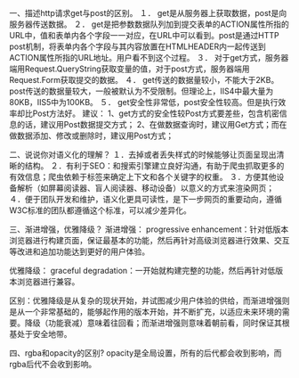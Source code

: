 一、描述http请求get与post的区别。
  １． get是从服务器上获取数据，post是向服务器传送数据。
  ２． get是把参数数据队列加到提交表单的ACTION属性所指的URL中，值和表单内各个字段一一对应，在URL中可以看到。post是通过HTTP post机制，将表单内各个字段与其内容放置在HTMLHEADER内一起传送到ACTION属性所指的URL地址。用户看不到这个过程。
  ３． 对于get方式，服务器端用Request.QueryString获取变量的值，对于post方式，服务器端用Request.Form获取提交的数据。
  ４． get传送的数据量较小，不能大于2KB。post传送的数据量较大，一般被默认为不受限制。但理论上，IIS4中最大量为80KB，IIS5中为100KB。
  ５． get安全性非常低，post安全性较高。但是执行效率却比Post方法好。
  建议：
  1、get方式的安全性较Post方式要差些，包含机密信息的话，建议用Post数据提交方式；
  2、在做数据查询时，建议用Get方式；而在做数据添加、修改或删除时，建议用Post方式；

二、说说你对语义化的理解？
  １．去掉或者丢失样式的时候能够让页面呈现出清晰的结构。
  ２．有利于SEO：和搜索引擎建立良好沟通，有助于爬虫抓取更多的有效信息；爬虫依赖于标签来确定上下文和各个关键字的权重。
  ３．方便其他设备解析（如屏幕阅读器、盲人阅读器、移动设备）以意义的方式来渲染网页；
  ４．便于团队开发和维护，语义化更具可读性，是下一步网页的重要动向，遵循W3C标准的团队都遵循这个标准，可以减少差异化。

三、渐进增强，优雅降级？
  渐进增强： progressive enhancement：针对低版本浏览器进行构建页面，保证最基本的功能，然后再针对高级浏览器进行效果、交互等改进和追加功能达到更好的用户体验。

  优雅降级： graceful degradation：一开始就构建完整的功能，然后再针对低版本浏览器进行兼容。

  区别：优雅降级是从复杂的现状开始，并试图减少用户体验的供给，而渐进增强则是从一个非常基础的，能够起作用的版本开始，并不断扩充，以适应未来环境的需要。降级（功能衰减）意味着往回看；而渐进增强则意味着朝前看，同时保证其根基处于安全地带。
  
四、rgba和opacity的区别?
  opacity是全局设置，所有的后代都会收到影响，而rgba后代不会收到影响。
